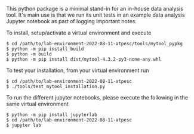 This python package is a minimal stand-in for an in-house data analysis tool.
It's main use is that we run its unit tests in an example data analysis Jupyter
notebook as part of logging important notes.

To install, setup/activate a virtual environment and execute
```
$ cd /path/to/lab-environment-2022-08-11-atpesc/tools/mytool_pypkg
$ python -m pip install build
$ python -m build
$ python -m pip install dist/mytool-4.3.2-py3-none-any.whl
```

To test your installation, from your virtual environment run
```
$ cd /path/to/lab-environment-2022-08-11-atpesc
$ ./tools/test_mytool_installation.py
```

To run the different jupyter notebooks, please execute the following in the
same virtual environment
```
$ python -m pip install jupyterlab
$ cd /path/to/lab-environment-2022-08-11-atpesc
$ jupyter lab
```
